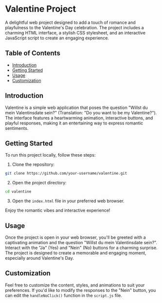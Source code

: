 # Valentine Project

A delightful web project designed to add a touch of romance and playfulness to the Valentine's Day celebration. The project includes a charming HTML interface, a stylish CSS stylesheet, and an interactive JavaScript script to create an engaging experience.

## Table of Contents

- [Introduction](#introduction)
- [Getting Started](#getting-started)
- [Usage](#usage)
- [Customization](#customization)

## Introduction

Valentine is a simple web application that poses the question "Willst du mein Valentinsdate sein?" (Translation: "Do you want to be my Valentine?"). The interface features a heartwarming animation, interactive buttons, and playful responses, making it an entertaining way to express romantic sentiments.

## Getting Started

To run this project locally, follow these steps:

1. Clone the repository:

```bash
git clone https://github.com/your-username/valentine.git
```

2. Open the project directory:

```bash
cd valentine
```

3. Open the `index.html` file in your preferred web browser.

Enjoy the romantic vibes and interactive experience!

## Usage

Once the project is open in your web browser, you'll be greeted with a captivating animation and the question "Willst du mein Valentinsdate sein?". Interact with the "Ja" (Yes) and "Nein" (No) buttons for a charming surprise. The project is designed to create a memorable and engaging moment, especially around Valentine's Day.

## Customization

Feel free to customize the content, styles, and animations to suit your preferences. If you'd like to modify the responses to the "Nein" button, you can edit the `handleNoClick()` function in the `script.js` file.
